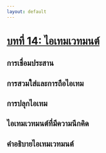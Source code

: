 ```yaml
---
layout: default
---
```

# [บทที่ 14: ไอเทมเวทมนต์](./ch14-magic-items.md)
## การเชื่อมประสาน
## การสวมใส่และการถือไอเทม
## การปลุกไอเทม
## ไอเทมเวทมนต์ที่มีความนึกคิด
## คำอธิบายไอเทมเวทมนต์